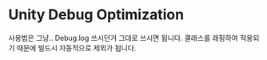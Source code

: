 # Unity Debug Optimization
사용법은 그냥.. Debug.log 쓰시던거 그대로 쓰시면 됩니다.
클래스를 래핑하여 적용되기 때문에 빌드시 자동적으로 제외가 됩니다.